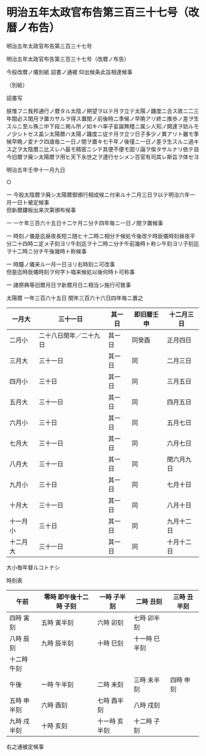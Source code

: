 # 明治五年太政官布告第三百三十七号（改暦ノ布告）

明治五年太政官布告第三百三十七号

明治五年太政官布告第三百三十七号（改暦ノ布告）

今般改暦ノ儀別紙 詔書ノ通被 仰出候条此旨相達候事

（別紙）

詔書写

朕惟フニ我邦通行ノ暦タル太陰ノ朔望ヲ以テ月ヲ立テ太陽ノ躔度ニ合ス故ニ二三年間必ス閏月ヲ置カサルヲ得ス置閏ノ前後時ニ季候ノ早晩アリ終ニ推歩ノ差ヲ生スルニ至ル殊ニ中下段ニ掲ル所ノ如キハ率子妄誕無稽ニ属シ人知ノ開達ヲ妨ルモノ少シトセス盖シ太陽暦ハ太陽ノ躔度ニ従テ月ヲ立ツ日子多少ノ異アリト雖モ季候早晩ノ変ナク四歳毎ニ一日ノ閏ヲ置キ七千年ノ後僅ニ一日ノ差ヲ生スルニ過キス之ヲ太陰暦ニ比スレハ最モ精密ニシテ其便不便モ固リ論ヲ俟タサルナリ依テ自今旧暦ヲ廃シ太陽暦ヲ用ヒ天下永世之ヲ遵行セシメン百官有司其レ斯旨ヲ体セヨ

明治五年壬申十一月九日

○

一 今般太陰暦ヲ廃シ太陽暦御頒行相成候ニ付来ル十二月三日ヲ以テ明治六年一月一日ト被定候事  
但新暦鏤板出来次第頒布候事

一 一ケ年三百六十五日十二ケ月ニ分チ四年毎ニ一日ノ閏ヲ置候事

一 時刻ノ儀是迄昼夜長短ニ随ヒ十二時ニ相分チ候処今後改テ時辰儀時刻昼夜平分二十四時ニ定メ子刻ヨリ午刻迄ヲ十二時ニ分チ午前幾時ト称シ午刻ヨリ子刻迄ヲ十二時ニ分チ午後幾時ト称候事

一 時鐘ノ儀来ル一月一日ヨリ右時刻ニ可改事  
但是迄時辰儀時刻ヲ何字ト唱来候処以後何時ト可称事

一 諸祭典等旧暦月日ヲ新暦月日ニ相当シ施行可致事

太陽暦 一年三百六十五日 閏年三百六十六日四年毎ニ置之

一月大 | 三十一日 | 其一日 | 即旧暦壬申 | 十二月三日  
---|---|---|---|---  
二月小 | 二十八日閏年／二十九日 | 其一日 | 同癸酉 | 正月四日  
三月大 | 三十一日 | 其一日 | 同 | 二月三日  
四月小 | 三十日 | 其一日 | 同 | 三月五日  
五月大 | 三十一日 | 其一日 | 同 | 四月五日  
六月小 | 三十日 | 其一日 | 同 | 五月七日  
七月大 | 三十一日 | 其一日 | 同 | 六月七日  
八月大 | 三十一日 | 其一日 | 同 | 閏六月九日  
九月小 | 三十日 | 其一日 | 同 | 七月十日  
十月大 | 三十一日 | 其一日 | 同 | 八月十日  
十一月小 | 三十日 | 其一日 | 同 | 九月十二日  
十二月大 | 三十一日 | 其一日 | 同 | 十月十二日  
  
大小毎年替ルコトナシ

時刻表

午前 | 零時 即午後十二時 子刻 | 一時 子半刻 | 二時 丑刻 | 三時 丑半刻  
---|---|---|---|---  
四時 寅刻 | 五時 寅半刻 | 六時 卯刻 | 七時 卯半刻  
八時 辰刻 | 九時 辰半刻 | 十時 巳刻 | 十一時 巳半刻  
十二時 午刻 |  |  |   
午後 | 一時 午半刻 | 二時 未刻 | 三時 未半刻 | 四時 申刻  
五時 申半刻 | 六時 酉刻 | 七時 酉半刻 | 八時 戌刻  
九時 戌半刻 | 十時 亥刻 | 十一時 亥半刻 | 十二時 子刻  
  
右之通被定候事

